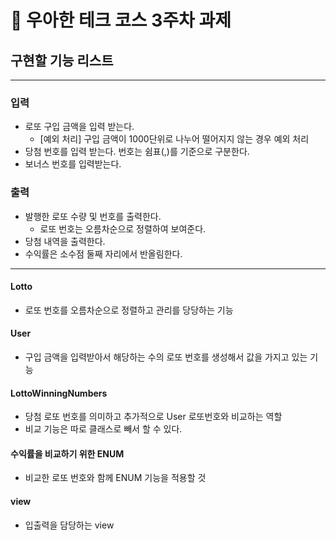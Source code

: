 # 🚀 우아한 테크 코스 3주차 과제

## 구현할 기능 리스트

---
### 입력
* 로또 구입 금액을 입력 받는다.
  * [예외 처리] 구입 금액이 1000단위로 나누어 떨어지지 않는 경우 예외 처리
* 당첨 번호를 입력 받는다. 번호는 쉼표(,)를 기준으로 구분한다.
* 보너스 번호를 입력받는다.
### 출력 
* 발행한 로또 수량 및 번호를 출력한다.
  * 로또 번호는 오름차순으로 정렬하여 보여준다.
* 당첨 내역을 출력한다.
* 수익률은 소수점 둘째 자리에서 반올림한다.

---
#### Lotto 
* 로또 번호를 오름차순으로 정렬하고 관리를 당당하는 기능

#### User
* 구입 금액을 입력받아서 해당하는 수의 로또 번호를 생성해서 값을 가지고 있는 기능

#### LottoWinningNumbers
* 당첨 로또 번호를 의미하고 추가적으로 User 로또번호와 비교하는 역할
* 비교 기능은 따로 클래스로 빼서 할 수 있다.

#### 수익률을 비교하기 위한 ENUM 
* 비교한 로또 번호와 함께 ENUM 기능을 적용할 것

#### view
* 입출력을 담당하는 view
